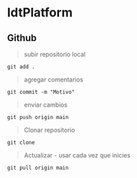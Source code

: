 # IdtPlatform
## Github

> subir repositorio local
```
git add .
```
> agregar comentarios
```
git commit -m "Motivo"
```
> enviar cambios
```
git push origin main
```
> Clonar repositorio
```
git clone 
```
> Actualizar - usar cada vez que inicies
```
git pull origin main
```

